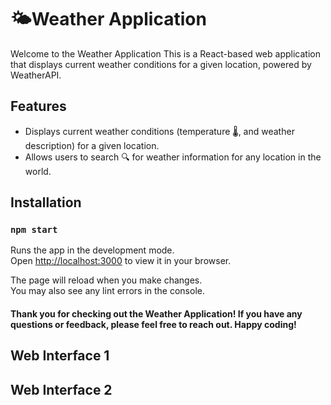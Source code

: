 # 🌤️Weather Application
Welcome to the Weather Application This is a React-based web application that displays current weather conditions for a given location, powered by WeatherAPI.

## Features
* Displays current weather conditions (temperature 🌡️, and weather description) for a given location.
* Allows users to search 🔍 for weather information for any location in the world.

## Installation
### `npm start`

Runs the app in the development mode.\
Open [http://localhost:3000](http://localhost:3000) to view it in your browser.

The page will reload when you make changes.\
You may also see any lint errors in the console.

#### Thank you for checking out the Weather Application! If you have any questions or feedback, please feel free to reach out. Happy coding!

## Web Interface 1


## Web Interface 2







